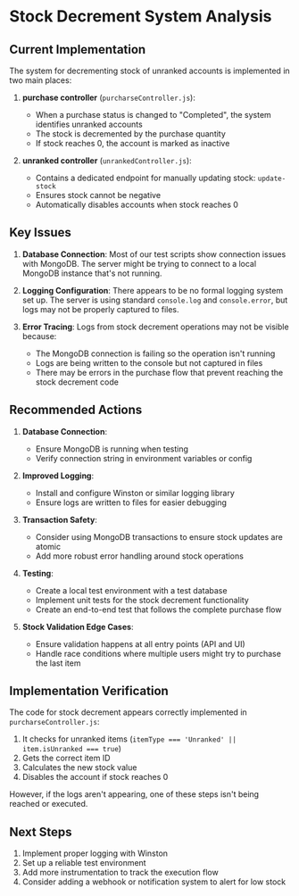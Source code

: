 # Stock Decrement System Analysis

## Current Implementation

The system for decrementing stock of unranked accounts is implemented in two main places:

1. **purchase controller** (`purcharseController.js`):
   - When a purchase status is changed to "Completed", the system identifies unranked accounts
   - The stock is decremented by the purchase quantity
   - If stock reaches 0, the account is marked as inactive

2. **unranked controller** (`unrankedController.js`):
   - Contains a dedicated endpoint for manually updating stock: `update-stock` 
   - Ensures stock cannot be negative
   - Automatically disables accounts when stock reaches 0

## Key Issues

1. **Database Connection**: Most of our test scripts show connection issues with MongoDB. The server might be trying to connect to a local MongoDB instance that's not running.

2. **Logging Configuration**: There appears to be no formal logging system set up. The server is using standard `console.log` and `console.error`, but logs may not be properly captured to files.

3. **Error Tracing**: Logs from stock decrement operations may not be visible because:
   - The MongoDB connection is failing so the operation isn't running
   - Logs are being written to the console but not captured in files
   - There may be errors in the purchase flow that prevent reaching the stock decrement code

## Recommended Actions

1. **Database Connection**:
   - Ensure MongoDB is running when testing
   - Verify connection string in environment variables or config

2. **Improved Logging**:
   - Install and configure Winston or similar logging library
   - Ensure logs are written to files for easier debugging

3. **Transaction Safety**:
   - Consider using MongoDB transactions to ensure stock updates are atomic
   - Add more robust error handling around stock operations

4. **Testing**:
   - Create a local test environment with a test database
   - Implement unit tests for the stock decrement functionality
   - Create an end-to-end test that follows the complete purchase flow

5. **Stock Validation Edge Cases**:
   - Ensure validation happens at all entry points (API and UI)
   - Handle race conditions where multiple users might try to purchase the last item

## Implementation Verification

The code for stock decrement appears correctly implemented in `purcharseController.js`:

1. It checks for unranked items (`itemType === 'Unranked' || item.isUnranked === true`)
2. Gets the correct item ID
3. Calculates the new stock value
4. Disables the account if stock reaches 0

However, if the logs aren't appearing, one of these steps isn't being reached or executed.

## Next Steps

1. Implement proper logging with Winston
2. Set up a reliable test environment
3. Add more instrumentation to track the execution flow
4. Consider adding a webhook or notification system to alert for low stock